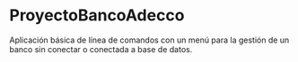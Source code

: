 # ProyectoBancoAdecco
Aplicación básica de línea de comandos con un menú para la gestión de un banco sin conectar o conectada a base de datos.
